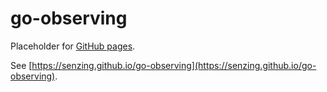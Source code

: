 # go-observing

Placeholder for [GitHub pages](https://pages.github.com/).

See [https://senzing.github.io/go-observing](https://senzing.github.io/go-observing).
